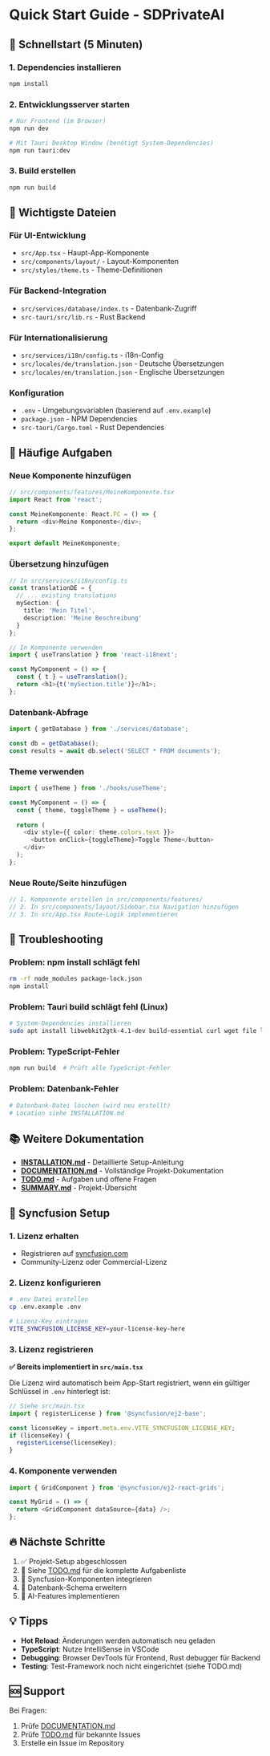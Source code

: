 # Quick Start Guide - SDPrivateAI

## 🚀 Schnellstart (5 Minuten)

### 1. Dependencies installieren
```bash
npm install
```

### 2. Entwicklungsserver starten
```bash
# Nur Frontend (im Browser)
npm run dev

# Mit Tauri Desktop Window (benötigt System-Dependencies)
npm run tauri:dev
```

### 3. Build erstellen
```bash
npm run build
```

## 📁 Wichtigste Dateien

### Für UI-Entwicklung
- `src/App.tsx` - Haupt-App-Komponente
- `src/components/layout/` - Layout-Komponenten
- `src/styles/theme.ts` - Theme-Definitionen

### Für Backend-Integration
- `src/services/database/index.ts` - Datenbank-Zugriff
- `src-tauri/src/lib.rs` - Rust Backend

### Für Internationalisierung
- `src/services/i18n/config.ts` - i18n-Config
- `src/locales/de/translation.json` - Deutsche Übersetzungen
- `src/locales/en/translation.json` - Englische Übersetzungen

### Konfiguration
- `.env` - Umgebungsvariablen (basierend auf `.env.example`)
- `package.json` - NPM Dependencies
- `src-tauri/Cargo.toml` - Rust Dependencies

## 🎯 Häufige Aufgaben

### Neue Komponente hinzufügen
```typescript
// src/components/features/MeineKomponente.tsx
import React from 'react';

const MeineKomponente: React.FC = () => {
  return <div>Meine Komponente</div>;
};

export default MeineKomponente;
```

### Übersetzung hinzufügen
```typescript
// In src/services/i18n/config.ts
const translationDE = {
  // ... existing translations
  mySection: {
    title: 'Mein Titel',
    description: 'Meine Beschreibung'
  }
};

// In Komponente verwenden
import { useTranslation } from 'react-i18next';

const MyComponent = () => {
  const { t } = useTranslation();
  return <h1>{t('mySection.title')}</h1>;
};
```

### Datenbank-Abfrage
```typescript
import { getDatabase } from './services/database';

const db = getDatabase();
const results = await db.select('SELECT * FROM documents');
```

### Theme verwenden
```typescript
import { useTheme } from './hooks/useTheme';

const MyComponent = () => {
  const { theme, toggleTheme } = useTheme();
  
  return (
    <div style={{ color: theme.colors.text }}>
      <button onClick={toggleTheme}>Toggle Theme</button>
    </div>
  );
};
```

### Neue Route/Seite hinzufügen
```typescript
// 1. Komponente erstellen in src/components/features/
// 2. In src/components/layout/Sidebar.tsx Navigation hinzufügen
// 3. In src/App.tsx Route-Logik implementieren
```

## 🔧 Troubleshooting

### Problem: npm install schlägt fehl
```bash
rm -rf node_modules package-lock.json
npm install
```

### Problem: Tauri build schlägt fehl (Linux)
```bash
# System-Dependencies installieren
sudo apt install libwebkit2gtk-4.1-dev build-essential curl wget file libxdo-dev libssl-dev libayatana-appindicator3-dev librsvg2-dev
```

### Problem: TypeScript-Fehler
```bash
npm run build  # Prüft alle TypeScript-Fehler
```

### Problem: Datenbank-Fehler
```bash
# Datenbank-Datei löschen (wird neu erstellt)
# Location siehe INSTALLATION.md
```

## 📚 Weitere Dokumentation

- **[INSTALLATION.md](./INSTALLATION.md)** - Detaillierte Setup-Anleitung
- **[DOCUMENTATION.md](./DOCUMENTATION.md)** - Vollständige Projekt-Dokumentation
- **[TODO.md](./TODO.md)** - Aufgaben und offene Fragen
- **[SUMMARY.md](./SUMMARY.md)** - Projekt-Übersicht

## 🎨 Syncfusion Setup

### 1. Lizenz erhalten
- Registrieren auf [syncfusion.com](https://www.syncfusion.com/)
- Community-Lizenz oder Commercial-Lizenz

### 2. Lizenz konfigurieren
```bash
# .env Datei erstellen
cp .env.example .env

# Lizenz-Key eintragen
VITE_SYNCFUSION_LICENSE_KEY=your-license-key-here
```

### 3. Lizenz registrieren

**✅ Bereits implementiert in `src/main.tsx`**

Die Lizenz wird automatisch beim App-Start registriert, wenn ein gültiger Schlüssel in `.env` hinterlegt ist:

```typescript
// Siehe src/main.tsx
import { registerLicense } from '@syncfusion/ej2-base';

const licenseKey = import.meta.env.VITE_SYNCFUSION_LICENSE_KEY;
if (licenseKey) {
  registerLicense(licenseKey);
}
```

### 4. Komponente verwenden
```typescript
import { GridComponent } from '@syncfusion/ej2-react-grids';

const MyGrid = () => {
  return <GridComponent dataSource={data} />;
};
```

## 🔥 Nächste Schritte

1. ✅ Projekt-Setup abgeschlossen
2. 📝 Siehe [TODO.md](./TODO.md) für die komplette Aufgabenliste
3. 🎨 Syncfusion-Komponenten integrieren
4. 💾 Datenbank-Schema erweitern
5. 🤖 AI-Features implementieren

## 💡 Tipps

- **Hot Reload**: Änderungen werden automatisch neu geladen
- **TypeScript**: Nutze IntelliSense in VSCode
- **Debugging**: Browser DevTools für Frontend, Rust debugger für Backend
- **Testing**: Test-Framework noch nicht eingerichtet (siehe TODO.md)

## 🆘 Support

Bei Fragen:
1. Prüfe [DOCUMENTATION.md](./DOCUMENTATION.md)
2. Prüfe [TODO.md](./TODO.md) für bekannte Issues
3. Erstelle ein Issue im Repository
